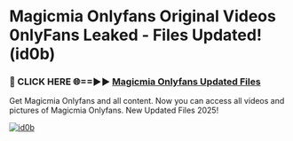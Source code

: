 # Magicmia Onlyfans Original Videos 0nlyFans Leaked - Files Updated! (id0b)

<h3>🔴 CLICK HERE 🌐==►► <a href="https://tinyurl.com/2m67pmp6" rel="nofollow">Magicmia Onlyfans Updated Files</a></h3>

Get Magicmia Onlyfans and all content. Now you can access all videos and pictures of Magicmia Onlyfans. New Updated Files 2025!

[![id0b](https://i.imgur.com/H4QAA4z.gif)](https://tinyurl.com/2m67pmp6)